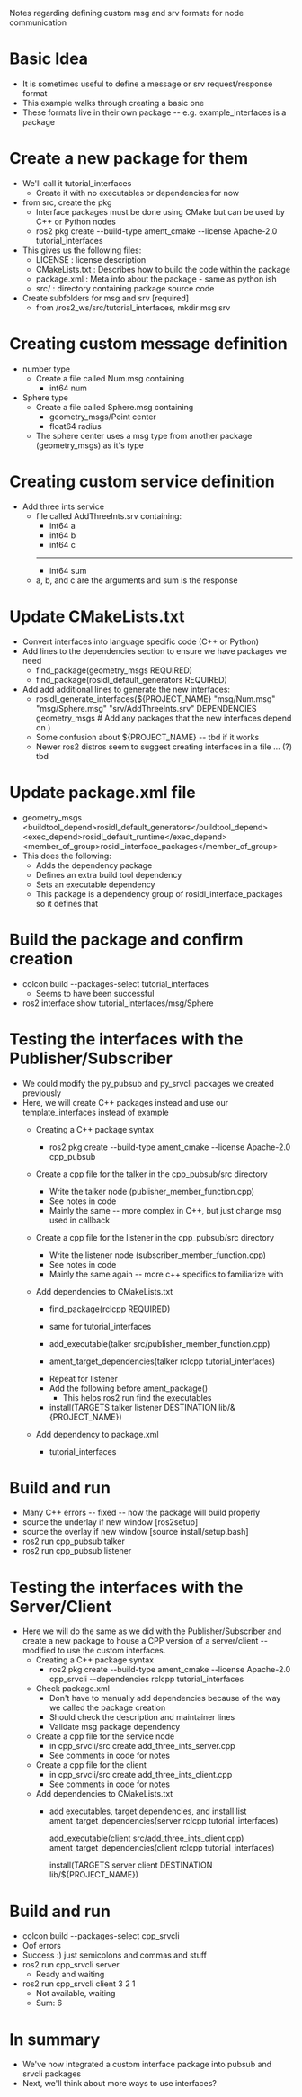 Notes regarding defining custom msg and srv formats for node communication

# Basic Idea
- It is sometimes useful to define a message or srv request/response format
- This example walks through creating a basic one
- These formats live in their own package -- e.g. example_interfaces is a package

# Create a new package for them
- We'll call it tutorial_interfaces
	- Create it with no executables or dependencies for now
- from src, create the pkg
	- Interface packages must be done using CMake but can be used by C++ or Python nodes
	- ros2 pkg create --build-type ament_cmake --license Apache-2.0 tutorial_interfaces
- This gives us the following files: 
	- LICENSE		: license description
	- CMakeLists.txt	: Describes how to build the code within the package
	- package.xml		: Meta info about the package - same as python ish
	- src/			: directory containing package source code
- Create subfolders for msg and srv [required]
	- from /ros2_ws/src/tutorial_interfaces, mkdir msg srv

# Creating custom message definition
- number type
	- Create a file called Num.msg containing
		- int64 num
- Sphere type
	- Create a file called Sphere.msg containing
		- geometry_msgs/Point center
		- float64 radius
	- The sphere center uses a msg type from another package (geometry_msgs) as it's type

# Creating custom service definition
- Add three ints service
	- file called AddThreeInts.srv containing: 
		- int64 a
		- int64 b
		- int64 c
		---
		- int64 sum
	- a, b, and c are the arguments and sum is the response

# Update CMakeLists.txt
- Convert interfaces into language specific code (C++ or Python)
- Add lines to the dependencies section to ensure we have packages we need
	- find_package(geometry_msgs REQUIRED)
	- find_package(rosidl_default_generators REQUIRED)
- Add add additional lines to generate the new interfaces: 
	- rosidl_generate_interfaces(${PROJECT_NAME}
		"msg/Num.msg"
		"msg/Sphere.msg"
		"srv/AddThreeInts.srv"
		DEPENDENCIES geometry_msgs # Add any packages that the new interfaces depend on
	  )
	- Some confusion about ${PROJECT_NAME} -- tbd if it works
	- Newer ros2 distros seem to suggest creating interfaces in a file ... (?) tbd

# Update package.xml file
- <depend>geometry_msgs</depend>
  <buildtool_depend>rosidl_default_generators</buildtool_depend>
  <exec_depend>rosidl_default_runtime</exec_depend>
  <member_of_group>rosidl_interface_packages</member_of_group>
- This does the following: 
	- Adds the dependency package
	- Defines an extra build tool dependency
	- Sets an executable dependency
	- This package is a dependency group of rosidl_interface_packages so it defines that

# Build the package and confirm creation
- colcon build --packages-select tutorial_interfaces
	- Seems to have been successful
- ros2 interface show tutorial_interfaces/msg/Sphere

# Testing the interfaces with the Publisher/Subscriber 
- We could modify the py_pubsub and py_srvcli packages we created previously
- Here, we will create C++ packages instead and use our template_interfaces instead of example
	- Creating a C++ package syntax
		- ros2 pkg create --build-type ament_cmake --license Apache-2.0 cpp_pubsub
	- Create a cpp file for the talker in the cpp_pubsub/src directory 
		- Write the talker node (publisher_member_function.cpp)
		- See notes in code
		- Mainly the same -- more complex in C++, but just change msg used in callback
	- Create a cpp file for the listener in the cpp_pubsub/src directory
		- Write the listener node (subscriber_member_function.cpp)
		- See notes in code
		- Mainly the same again -- more c++ specifics to familiarize with
	- Add dependencies to CMakeLists.txt
		- find_package(rclcpp REQUIRED)
		- same for tutorial_interfaces
	
		- add_executable(talker src/publisher_member_function.cpp)
		- ament_target_dependencies(talker rclcpp tutorial_interfaces)
		* Repeat for listener
		
		- Add the following before ament_package() 
			- This helps ros2 run find the executables
		- install(TARGETS
			talker
			listener
			DESTINATION lib/&{PROJECT_NAME})
	- Add dependency to package.xml
		- <depend>tutorial_interfaces</depend>

# Build and run
- Many C++ errors -- fixed -- now the package will build properly
- source the underlay if new window [ros2setup]
- source the overlay if new window [source install/setup.bash]
- ros2 run cpp_pubsub talker
- ros2 run cpp_pubsub listener

# Testing the interfaces with the Server/Client
- Here we will do the same as we did with the Publisher/Subscriber and create a new package to house a CPP version of a server/client -- modified to use the custom interfaces.
	- Creating a C++ package syntax
		- ros2 pkg create --build-type ament_cmake --license Apache-2.0 cpp_srvcli --dependencies rclcpp tutorial_interfaces
	- Check package.xml
		- Don't have to manually add dependencies because of the way we called the package creation
		- Should check the description and maintainer lines
		- Validate msg package dependency
	- Create a cpp file for the service node
		- in cpp_srvcli/src create add_three_ints_server.cpp
		- See comments in code for notes
	- Create a cpp file for the client 
		- in cpp_srvcli/src create add_three_ints_client.cpp
		- See comments in code for notes
	- Add dependencies to CMakeLists.txt
		- add executables, target dependencies, and install list
			ament_target_dependencies(server 
				rclcpp tutorial_interfaces)

			add_executable(client src/add_three_ints_client.cpp)
			ament_target_dependencies(client 
				rclcpp tutorial_interfaces)
				
			install(TARGETS
			  server
			  client
			  DESTINATION lib/${PROJECT_NAME})
# Build and run
- colcon build --packages-select cpp_srvcli
- Oof errors
- Success :) just semicolons and commas and stuff
- ros2 run cpp_srvcli server
	- Ready and waiting
- ros2 run cpp_srvcli client 3 2 1
	- Not available, waiting
	- Sum: 6
	
# In summary
- We've now integrated a custom interface package into pubsub and srvcli packages
- Next, we'll think about more ways to use interfaces?










